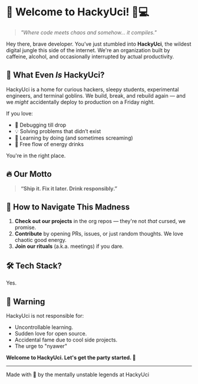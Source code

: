 # 👾 Welcome to HackyUci! 🧪💻

> _"Where code meets chaos and somehow... it compiles."_

Hey there, brave developer. You’ve just stumbled into **HackyUci**, the wildest digital jungle this side of the internet. We're an organization built by caffeine, alcohol, and occasionally interrupted by actual productivity.

## 🧠 What Even *Is* HackyUci?

HackyUci is a home for curious hackers, sleepy students, experimental engineers, and terminal goblins. We build, break, and rebuild again — and we *might* accidentally deploy to production on a Friday night.

If you love:
- 🐛 Debugging till drop
- 💡 Solving problems that didn’t exist
- 🤯 Learning by doing (and sometimes screaming)
- 🧃 Free flow of energy drinks

You're in the right place.

## 🔥 Our Motto

> **“Ship it. Fix it later. Drink responsibly.”**

## 🧭 How to Navigate This Madness

1. **Check out our projects** in the org repos — they're not *that* cursed, we promise.
2. **Contribute** by opening PRs, issues, or just random thoughts. We love chaotic good energy.
3. **Join our rituals** (a.k.a. meetings) if you dare.

## 🛠 Tech Stack?

Yes.

## 🚨 Warning

HackyUci is not responsible for:
- Uncontrollable learning.
- Sudden love for open source.
- Accidental fame due to cool side projects.
- The urge to "nyawer"

**Welcome to HackyUci. Let's get the party started. 🤘**

---

Made with 🍾 by the mentally unstable legends at HackyUci
